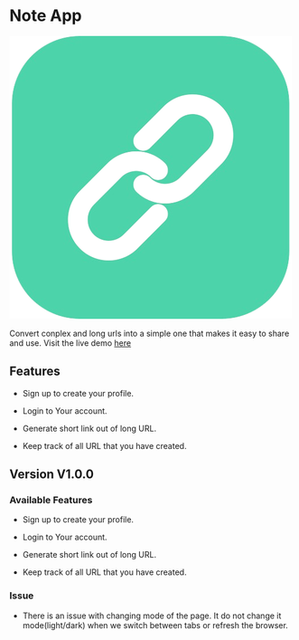 # Note App



![App screenshot](./public/icon.png)



Convert conplex and long urls into a simple one that makes it easy to share and use. Visit the live demo [here](https://url-shortner-seven-swart.vercel.app/)



## Features



- Sign up to create your profile.

- Login to Your account.

- Generate short link out of long URL.

- Keep track of all URL that you have created.



## Version V1.0.0



### Available Features



- Sign up to create your profile.

- Login to Your account.

- Generate short link out of long URL.

- Keep track of all URL that you have created.



### Issue

* There is an issue with changing mode of the page. It do not change it mode(light/dark) when we switch between tabs or refresh the browser.